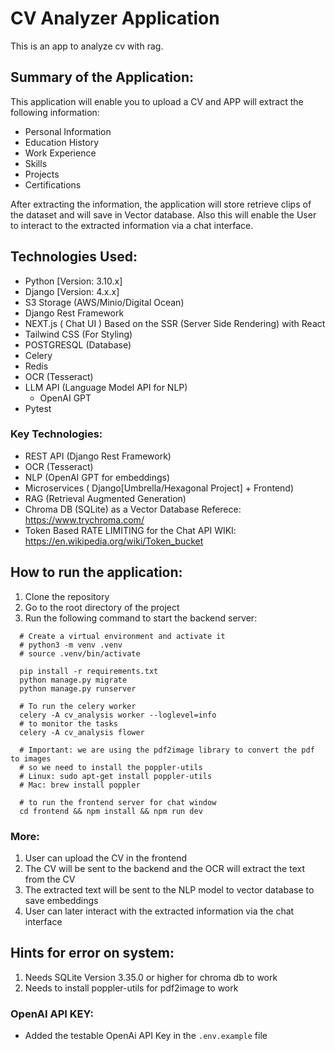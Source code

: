 # CV Analyzer Application

This is an app to analyze cv with rag.

## Summary of the Application:
This application will enable you to upload a CV and APP will extract the following information:
- Personal Information
- Education History
- Work Experience
- Skills
- Projects
- Certifications

After extracting the information, the application will store retrieve clips of the dataset and will save in Vector database.
Also this will enable the User to interact to the extracted information via a chat interface.

## Technologies Used:
- Python [Version: 3.10.x]
- Django [Version: 4.x.x]
- S3 Storage (AWS/Minio/Digital Ocean)
- Django Rest Framework
- NEXT.js ( Chat UI ) Based on the SSR (Server Side Rendering) with React
- Tailwind CSS (For Styling)
- POSTGRESQL (Database)
- Celery
- Redis
- OCR (Tesseract)
- LLM API (Language Model API for NLP)
  - OpenAI GPT
- Pytest

### Key Technologies:
  - REST API (Django Rest Framework)
  - OCR (Tesseract)
  - NLP (OpenAI GPT for embeddings)
  - Microservices ( Django[Umbrella/Hexagonal Project] + Frontend)
  - RAG (Retrieval Augmented Generation)
  - Chroma DB (SQLite) as a Vector Database Referece: https://www.trychroma.com/
  - Token Based RATE LIMITING for the Chat API WIKI: https://en.wikipedia.org/wiki/Token_bucket



## How to run the application:
1. Clone the repository
2. Go to the root directory of the project
3. Run the following command to start the backend server:
```
  # Create a virtual environment and activate it
  # python3 -m venv .venv
  # source .venv/bin/activate

  pip install -r requirements.txt
  python manage.py migrate
  python manage.py runserver

  # To run the celery worker
  celery -A cv_analysis worker --loglevel=info
  # to monitor the tasks
  celery -A cv_analysis flower

  # Important: we are using the pdf2image library to convert the pdf to images
  # so we need to install the poppler-utils
  # Linux: sudo apt-get install poppler-utils
  # Mac: brew install poppler

  # to run the frontend server for chat window
  cd frontend && npm install && npm run dev
```

### More:

1. User can upload the CV in the frontend
2. The CV will be sent to the backend and the OCR will extract the text from the CV
3. The extracted text will be sent to the NLP model to vector database to save embeddings
4. User can later interact with the extracted information via the chat interface


## Hints for error on system:
1. Needs SQLite Version 3.35.0 or higher for chroma db to work
2. Needs to install poppler-utils for pdf2image to work


### OpenAI API KEY:
- Added the testable OpenAi API Key in the `.env.example` file


